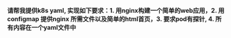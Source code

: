 #### 请帮我提供k8s yaml, 实现如下要求：1. 用nginx构建一个简单的web应用，2. 用configmap 提供nginx 所需文件以及简单的html首页，3. 要求pod有探针, 4. 所有内容在一个yaml文件中

